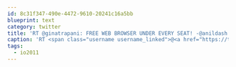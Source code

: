 ```yaml
---
id: 8c31f347-490e-4472-9610-20241c16a5bb
blueprint: text
category: twitter
title: 'RT @ginatrapani: FREE WEB BROWSER UNDER EVERY SEAT! -@anildash #io2011'
caption: 'RT <span class="username username_linked">@<a href="https://twitter.com/ginatrapani" title="Gina Trapani 🏳️‍🌈">ginatrapani</a></span>: FREE WEB BROWSER UNDER EVERY SEAT! -<span class="username username_linked">@<a href="https://twitter.com/anildash" title="anildash">anildash</a></span> <span class="hashtag hashtag_local">#<a href="http://tweettemp.darylchymko.ca/?tag=io2011">io2011</a>'
tags:
  - io2011
---
```

